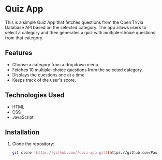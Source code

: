 # Quiz App

This is a simple Quiz App that fetches questions from the Open Trivia Database API based on the selected category. The app allows users to select a category and then generates a quiz with multiple-choice questions from that category.

## Features

- Choose a category from a dropdown menu.
- Fetches 10 multiple-choice questions from the selected category.
- Displays the questions one at a time.
- Keeps track of the user's score.

## Technologies Used

- HTML
- CSS
- JavaScript

## Installation

1. Clone the repository:
   ```bash
   git clone [https://github.com//quiz-app.git](https://github.com/Paul-Chukwuemeka/Quiz-app
